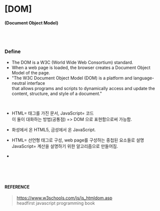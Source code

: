 # [DOM]
#### (Document Object Model)
</br></br>  

### Define
- The DOM is a W3C (World Wide Web Consortium) standard.</br>
- When a web page is loaded, the browser creates a Document Object Model of the page.</br>
- "The W3C Document Object Model (DOM) is a platform and language-neutral interface</br>
that allows programs and scripts to dynamically access and update the content, structure, and style of a document." 
</br>  

- HTML= 태그를 가진 문서, JavaScript= 코드   
이 둘이 대화하는 방법(공통점) => DOM 으로 표현함으로써 가능함.   

- 화성에서 온 HTML5, 금성에서 온 JavaScript.

- HTML= 선언형 태그로 구성, web page를 구성하는 중첩된 요소들로 설명   
JavaScript= 계산을 설명하기 위한 알고리즘으로 만들어짐.

-

</br></br></br>  
#### REFERENCE
>https://www.w3schools.com/js/js_htmldom.asp  
>headfirst javascript programming book
